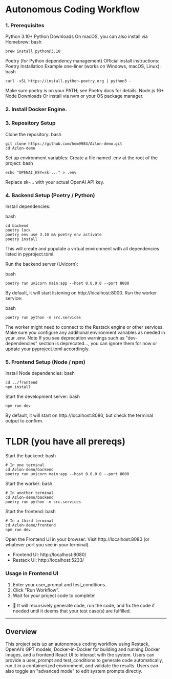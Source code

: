 # Autonomous Coding Workflow
### 1. Prerequisites
Python 3.10+
Python Downloads
On macOS, you can also install via Homebrew:
bash
```
brew install python@3.10
```
Poetry (for Python dependency management)
Official install instructions: Poetry Installation
Example one-liner (works on Windows, macOS, Linux):
bash
```
curl -sSL https://install.python-poetry.org | python3 -
```
Make sure poetry is on your PATH; see Poetry docs for details.
Node.js 16+
Node Downloads
Or install via nvm or your OS package manager.
### 2. Install Docker Engine.

### 3. Repository Setup
Clone the repository:
bash
```
git clone https://github.com/hem9984/Azlon-demo.git
cd Azlon-demo
```
Set up environment variables:
Create a file named .env at the root of the project:
bash
```
echo "OPENAI_KEY=sk-..." > .env
```
Replace sk-... with your actual OpenAI API key.
### 4. Backend Setup (Poetry / Python)
Install dependencies:

bash
```
cd backend
poetry lock
poetry env use 3.10 && poetry env activate
poetry install

```
This will create and populate a virtual environment with all dependencies listed in pyproject.toml.

Run the backend server (Uvicorn):

bash
```
poetry run uvicorn main:app --host 0.0.0.0 --port 8000
```
By default, it will start listening on http://localhost:8000.
Run the worker service:

bash
```
poetry run python -m src.services
```
The worker might need to connect to the Restack engine or other services. Make sure you configure any additional environment variables as needed in your .env.
Note
If you see deprecation warnings such as "dev-dependencies" section is deprecated..., you can ignore them for now or update your pyproject.toml accordingly.

### 5. Frontend Setup (Node / npm)
Install Node dependencies:
bash
```
cd ../frontend
npm install
```
Start the development server:
bash
```
npm run dev
```
By default, it will start on http://localhost:8080, but check the terminal output to confirm.
# TLDR (you have all prereqs)
Start the backend:
bash
```
# In one terminal
cd Azlon-demo/backend
poetry run uvicorn main:app --host 0.0.0.0 --port 8000
```
Start the worker:
bash
```
# In another terminal
cd Azlon-demo/backend
poetry run python -m src.services
```
Start the frontend:
bash
```
# In a third terminal
cd Azlon-demo/frontend
npm run dev
```
Open the Frontend UI in your browser:
Visit http://localhost:8080 (or whatever port you see in your terminal).
* Frontend UI: http://localhost:8080/
* Restack UI: http://localhost:5233/

### Usage in Frontend UI
1. Enter your user_prompt and test_conditions.
2. Click "Run Workflow".
3. Wait for your project code to complete!
* 🤖 It will recursively generate code, run the code, and fix the code if needed until it deems that your test case(s) are fulfilled.
-------------------------------------------------------------
## Overview
This project sets up an autonomous coding workflow using Restack, OpenAI’s GPT models, Docker-in-Docker for building and running Docker images, and a frontend React UI to interact with the system. Users can provide a user_prompt and test_conditions to generate code automatically, run it in a containerized environment, and validate the results. Users can also toggle an "advanced mode" to edit system prompts directly.
